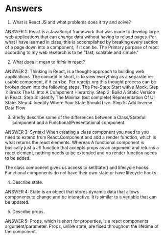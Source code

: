 # Answers

1.  What is React JS and what problems does it try and solve?

ANSWER 1: React is a JavaScript framework that was made to develop large web applications that can change data without having to reload pages. 
Per what I have learned in class, this is accomplished by breaking every section of a page down into a component, if it can be.
The Primary purpose of react according to my web research is to be "fast, scalable and simple." 


2.  What does it mean to _think_ in react?

ANSWER 2: Thinking in React, is a thought-approach to building web applications. The concept in short, is to view everything as a separate re-usable component, if it can be.
Per reactjs.org this thought process can be broken down into the following steps:
The Pre-Step: Start with a Mock.
Step 1: Break The UI Into A Component Hierarchy.
Step 2: Build A Static Version in React.
Step 3: Identify The Minimal (but complete) Representation Of UI State.
Step 4: Identify Where Your State Should Live.
Step 5: Add Inverse Data Flow

3.  Briefly describe some of the differences between a Class/Stateful component and a Functional/Presentational component.

ANSWER 3: 
Syntax! When creating a class component you need to you need to extend from React.Component and add a render function, which
is what returns the react elements. Whereas A functional component is basically just a JS function that accepts props as an argument and returns a react element,
nothing needs to be extended and no render function needs to be added.

The class component gives us access to setState() and lifecycle hooks. Functional components do not have their own state or have lifecycle hooks.

4.  Describe state.

ANSWER 4: State is an object that stores dynamic data that allows components to change and be interactive.
It is similar to a variable that can be updated.

5.  Describe props.

ANSWER 5: Props, which is short for properties, is a react components argument/parameter.
Props, unlike state, are fixed throughout the lifetime of the component.
